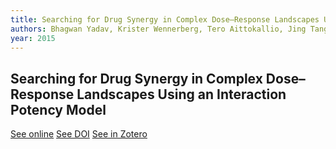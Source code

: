 ```yaml
---
title: Searching for Drug Synergy in Complex Dose–Response Landscapes Using an Interaction Potency Model
authors: Bhagwan Yadav, Krister Wennerberg, Tero Aittokallio, Jing Tang
year: 2015
---
```


## Searching for Drug Synergy in Complex Dose–Response Landscapes Using an Interaction Potency Model

[See online](https://www.sciencedirect.com/science/article/pii/S2001037015000422)
[See DOI](10.1016/j.csbj.2015.09.001)
[See in Zotero](zotero://select/items/@yadavSearchingDrugSynergy2015)
